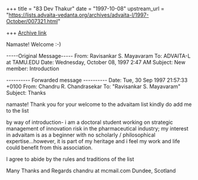 +++
title = "83 Dev Thakur"
date = "1997-10-08"
upstream_url = "https://lists.advaita-vedanta.org/archives/advaita-l/1997-October/007321.html"

+++
[Archive link](https://lists.advaita-vedanta.org/archives/advaita-l/1997-October/007321.html)

Namaste!  Welcome :-)

-----Original Message-----
From: Ravisankar S. Mayavaram <aum at UNIX.TAMU.EDU>
To: ADVAITA-L at TAMU.EDU <ADVAITA-L at TAMU.EDU>
Date: Wednesday, October 08, 1997 2:47 AM
Subject: New member: Introduction



---------- Forwarded message ----------
Date: Tue, 30 Sep 1997 21:57:33 +0100
From: Chandru R. Chandrasekar <chandru at mcmail.com>
To: "Ravisankar S. Mayavaram" <aum at unix.tamu.edu>
Subject: Thanks

namaste!
Thank you for your welcome to the advaitam list
kindly do add me to the list

by way of introduction- i am a doctoral student working on strategic
management of innovation risk in the pharmaceutical industry; my
interest in advaitam is as a beginner with no scholarly / philosophical
expertise...however, it is part of my heritage and i feel my work and
life could benefit from this association.

I agree to abide by the rules and traditions of the list

Many Thanks and Regards
chandru at mcmail.com
Dundee, Scotland

